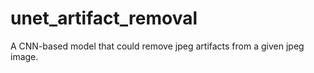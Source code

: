 # unet_artifact_removal
A CNN-based model that could remove jpeg artifacts from a given jpeg image. 
